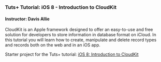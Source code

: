 ### Tuts+ Tutorial: iOS 8 - Introduction to CloudKit

#### Instructor: Davis Allie

CloudKit is an Apple framework designed to offer an easy-to-use and free solution for developers to store information in database format on iCloud. In this tutorial you will learn how to create, manipulate and delete record types and records both on the web and in an iOS app.

Starter project for the Tuts+ tutorial: [iOS 8: Introduction to CloudKit](http://code.tutsplus.com/tutorials/ios-8-introduction-to-cloudkit--cms-23775)

